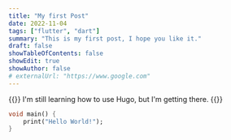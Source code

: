 ```yaml
---
title: "My first Post"
date: 2022-11-04
tags: ["flutter", "dart"]
summary: "This is my first post, I hope you like it."
draft: false
showTableOfContents: false
showEdit: true
showAuthor: false
# externalUrl: "https://www.google.com"
---
```


{{<lead>}}
I'm still learning how to use Hugo, but I'm getting there.
{{</lead>}}

```dart
void main() {
    print("Hello World!");
}
```